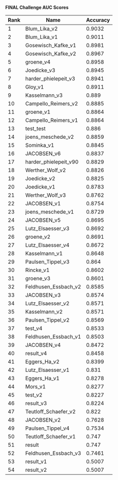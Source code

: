**FINAL Challenge AUC Scores**


|Rank|Name|Accuracy|
|----|-----|---|
|1|Blum_Lika_v2|0.9032| 
|2|Blum_Lika_v1|0.9011| 
|3|Gosewisch_Kafke_v1|0.8981| 
|4|Gosewisch_Kafke_v2|0.8967| 
|5|groene_v4|0.8958| 
|6|Joedicke_v3|0.8945| 
|7|harder_phielepeit_v3|0.8941| 
|8|Gloy_v1|0.8911| 
|9|Kasselmann_v3|0.889| 
|10|Campello_Reimers_v2|0.8885| 
|11|groene_v1|0.8864| 
|12|Campello_Reimers_v1|0.8864| 
|13|test_test|0.886| 
|14|joens_meschede_v2|0.8859| 
|15|Sominka_v1|0.8845| 
|16|JACOBSEN_v6|0.8837| 
|17|harder_phielepeit_v90|0.8829| 
|18|Werther_Wolf_v2|0.8826| 
|19|Joedicke_v2|0.8825| 
|20|Joedicke_v1|0.8783| 
|21|Werther_Wolf_v3|0.8762| 
|22|JACOBSEN_v1|0.8754| 
|23|joens_meschede_v1|0.8729| 
|24|JACOBSEN_v5|0.8695| 
|25|Lutz_Elsaesser_v3|0.8692| 
|26|groene_v2|0.8691| 
|27|Lutz_Elsaesser_v4|0.8672| 
|28|Kasselmann_v1|0.8648| 
|29|Paulsen_Tippel_v3|0.864| 
|30|Rincke_v1|0.8602| 
|31|groene_v3|0.8601| 
|32|Feldhusen_Essbach_v2|0.8585| 
|33|JACOBSEN_v3|0.8574| 
|34|Lutz_Elsaesser_v2|0.8571| 
|35|Kasselmann_v2|0.8571| 
|36|Paulsen_Tippel_v2|0.8569| 
|37|test_v4|0.8533| 
|38|Feldhusen_Essbach_v1|0.8503| 
|39|JACOBSEN_v4|0.8472| 
|40|result_v4|0.8458| 
|41|Eggers_Ha_v2|0.8399| 
|42|Lutz_Elsaesser_v1|0.831| 
|43|Eggers_Ha_v1|0.8278| 
|44|Mors_v1|0.8277| 
|45|test_v2|0.8227| 
|46|result_v3|0.8224| 
|47|Teutloff_Schaefer_v2|0.822| 
|48|JACOBSEN_v2|0.7628| 
|49|Paulsen_Tippel_v4|0.7534| 
|50|Teutloff_Schaefer_v1|0.747| 
|51|result|0.747| 
|52|Feldhusen_Essbach_v3|0.7461| 
|53|result_v1|0.5007| 
|54|result_v2|0.5007| 
